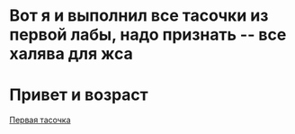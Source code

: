 # Вот я и выполнил все тасочки из первой лабы, надо признать -- все халява для жса
# Привет и возраст
[Первая тасочка](/images/lab01/ex1.png)